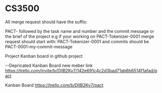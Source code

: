 # CS3500

All merge request should have the suffix:


PACT- followed by the task name and  number and the commit message or the brief of the project
e.g if your working on PACT-Tokenizer-0001
merge request should start with:
PACT-Tokenizer-0001 
and commits should be PACT-0001-my-commit-message

Project
Kanban board in github project

--Depricated
Kanban Board new meber link https://trello.com/invite/b/DlIB2Ky7/142e691c4c2d3bad71ab6b6514f1afad/pact

Kanban Board https://trello.com/b/DlIB2Ky7/pact
